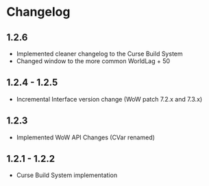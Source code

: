 # Changelog

## 1.2.6
* Implemented cleaner changelog to the Curse Build System
* Changed window to the more common WorldLag + 50

## 1.2.4 - 1.2.5
* Incremental Interface version change (WoW patch 7.2.x and 7.3.x)

## 1.2.3
* Implemented WoW API Changes (CVar renamed)

## 1.2.1 - 1.2.2
* Curse Build System implementation
